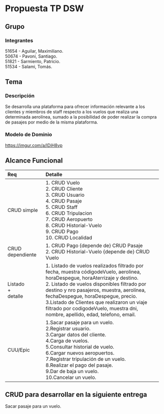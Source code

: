 # Propuesta TP DSW

## Grupo
### Integrantes
51654 - Aguilar, Maximiliano.<br>
50674 - Pavoni, Santiago.<br>
51821 - Sarmiento, Patricio.<br>
51534 - Salami, Tomás.

## Tema
### Descripción
Se desarrolla una plataforma para ofrecer información relevante a los clientes y miembros de staff respecto a los vuelos que realiza una determinada aerolínea, sumado a la posibilidad de poder realizar la compra de pasajes por medio de la misma plataforma.

### Modelo de Dominio
https://imgur.com/a/IDiH8vp

## Alcance Funcional 

|Req|Detalle|
|:-|:-|
|CRUD simple|1. CRUD Vuelo<br>2. CRUD Cliente<br>3. CRUD Usuario<br>4. CRUD Pasaje<br>5. CRUD Staff<br>6. CRUD Tripulacion<br>7. CRUD Aeropuerto<br>8. CRUD Historial-Vuelo<br>9. CRUD Pago<br>10. CRUD Localidad|
|CRUD dependiente|1. CRUD Pago {depende de} CRUD Pasaje<br> 2. CRUD Historial-Vuelo {depende de} CRUD Vuelo|
|Listado<br>+<br>detalle| 1. Listado de vuelos realizados filtrado por fecha, muestra códigodeVuelo, aerolinea, horaDespegue, horaAterrizaje y destino.<br> 2. Listado de vuelos disponibles filtrado por destino y nro pasajeros, muestra, aerolínea, fechaDespegue, horaDespegue,  precio. <br> 3.Listado de Clientes que realizaron un viaje filtrado por codigodeVuelo, muestra dni, nombre, apellido, edad, telefono, email.|
|CUU/Epic|1.Sacar pasaje para un vuelo.<br>2.Registrar usuario.<br>3.Cargar datos del cliente. <br>4.Carga de vuelos.<br>5.Consultar historial de vuelo.<br>6.Cargar nuevos aeropuertos.<br>7.Registrar tripulación de un vuelo.<br>8.Realizar el pago del pasaje.<br>9.Dar de baja un vuelo.<br>10.Cancelar un vuelo.|

## CRUD para desarrollar en la siguiente entrega

Sacar pasaje para un vuelo.

